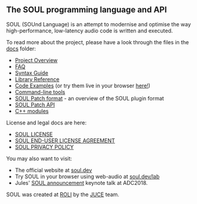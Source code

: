 ## The SOUL programming language and API

SOUL (SOUnd Language) is an attempt to modernise and optimise the way high-performance, low-latency audio code is written and executed.

To read more about the project, please have a look through the files in the [docs](./docs/) folder:

- [Project Overview](./docs/SOUL_Overview.md)
- [FAQ](./docs/SOUL_FAQ.md)
- [Syntax Guide](./docs/SOUL_Language.md)
- [Library Reference](./docs/soul_library.html)
- [Code Examples](./examples) (or try them live in your browser [here!](https://soul.dev/examples))
- [Command-line tools](./docs/SOUL_Command.md)
- [SOUL Patch format](./docs/SOUL_Patch_Format.md) - an overview of the SOUL plugin format
- [SOUL Patch API](./include/soul/patch)
- [C++ modules](./source/modules)

License and legal docs are here:

- [SOUL LICENSE](./LICENSE.md)
- [SOUL END-USER LICENSE AGREEMENT](./SOUL-EULA.md)
- [SOUL PRIVACY POLICY](./SOUL-PRIVACY-POLICY.md)

You may also want to visit:

- The official website at [soul.dev](https://soul.dev)
- Try SOUL in your browser using web-audio at [soul.dev/lab](https://soul.dev/lab)
- Jules' [SOUL announcement](https://youtu.be/-GhleKNaPdk?t=910) keynote talk at ADC2018.

SOUL was created at [ROLI](https://roli.com) by the [JUCE](https://juce.com) team.
